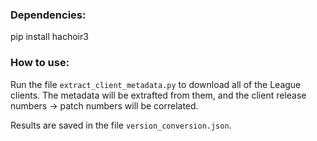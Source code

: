 ### Dependencies:
pip install hachoir3

### How to use:
Run the file `extract_client_metadata.py` to download all of the League clients. The metadata will be extrafted from them, and the client release numbers -> patch numbers will be correlated.

Results are saved in the file `version_conversion.json`.
